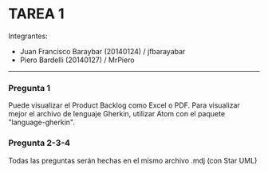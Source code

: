 # TAREA 1

Integrantes:
- Juan Francisco Baraybar (20140124) / jfbarayabar
- Piero Bardelli (20140127) / MrPiero

---

### Pregunta 1
Puede visualizar el Product Backlog como Excel o PDF. Para visualizar mejor el archivo de lenguaje Gherkin, utilizar Atom con el paquete "language-gherkin".

### Pregunta 2-3-4
Todas las preguntas serán hechas en el mismo archivo .mdj (con Star UML)
